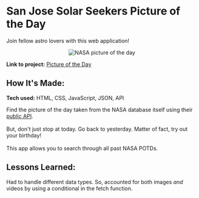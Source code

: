 # San Jose Solar Seekers Picture of the Day
Join fellow astro lovers with this web application!

<p align="center"><img alt="NASA picture of the day" src="https://user-images.githubusercontent.com/111663583/201509248-6e542c30-6e33-4eb1-af2c-0ad008a24e94.gif"></p>

**Link to project:** [Picture of the Day](https://nicoledicochea.github.io/nasa-picture-of-the-day/)

## How It's Made:

**Tech used:** HTML, CSS, JavaScript, JSON, API

Find the picture of the day taken from the NASA database itself using their [public API](https://api.nasa.gov/).<br><br>
But, don't just stop at today. Go back to yesterday. Matter of fact, try out your birthday!<br><br>
This app allows you to search through all past NASA POTDs.

## Lessons Learned:

Had to handle different data types. So, accounted for both images *and* videos by using a conditional in the fetch function.
